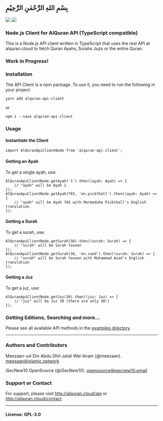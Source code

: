 ## بِسْمِ اللهِ الرَّحْمٰنِ الرَّحِيْمِ

[![](https://img.shields.io/github/release/islamic-network/alquran-api-client-node.svg)](https://github.com/islamic-network/alquran-api-client-node/releases)
[![](https://img.shields.io/github/license/islamic-network/alquran-api-client-node.svg)](https://github.com/islamic-network/alquran-api-client-node/blob/master/LICENSE.md)

### Node.js Client for AlQuran API  (TypeScript compatible)
This is a Node.js API client written in TypeScript that uses the rest API at alquran.cloud to fetch Quran Ayahs, Surahs Juzs or the entire Quran.

### Work in Progress!

### Installation
The API Client is a npm package. To use it, you need to run the following in your project:
```
yarn add alquran-api-client
```
or
```
npm i --save alquran-api-client
```

### Usage

#### Instantiate the Client
```
import AlQuranApiClientNode from 'alquran-api-client';
```

#### Getting an Ayah
To get a single ayah, use:
```
AlQuranApiClientNode.getAyah('1').then((ayah: Ayah) => {
    // "ayah" will be Ayah 1
});
AlQuranApiClientNode.getAyah(765, 'en.pickthall').then((ayah: Ayah) => {
    // "ayah" will be Ayah 765 with Marmaduke Pickthall's English translation
});
```

#### Getting a Surah
To get a surah, use:
```
AlQuranApiClientNode.getSurah(36).then((surah: Surah) => {
    // "surah" will be Surah Yaseen
});
AlQuranApiClientNode.getSurah(36, 'en.saad').then((surah: Surah) => {
    // "surah" will be Surah Yaseen with Muhammad Asad's English translation
});
```

#### Getting a Juz
To get a juz, use:
```
AlQuranApiClientNode.getJuz(30).then((juz: Juz) => {
    // "juz" will be Juz 30 (there are only 30!)
});
```

### Getting Editions, Searching and more...
Please see all available API methods in the [examples directory](/examples).

---

### Authors and Contributors

Meezaan-ud-Din Abdu Dhil-Jalali Wal-Ikram (@meezaan). [meezaan@islamic.network](meezaan@islamic.network)

iSecNew10 OpenSource (@iSecNew10). [opensource@isecnew10.email](opensource@isecnew10.email)

### Support or Contact
For support, please visit http://alquran.cloud/api or http://alquran.cloud/contact.

----

#### License: GPL-3.0
